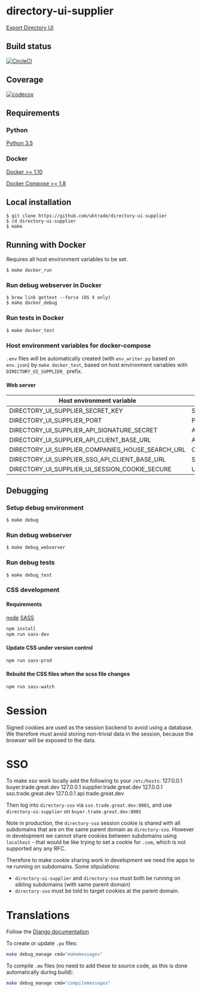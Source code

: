 # directory-ui-supplier
[Export Directory UI](https://www.directory.exportingisgreat.gov.uk/)

## Build status

[![CircleCI](https://circleci.com/gh/uktrade/directory-ui-supplier/tree/master.svg?style=svg)](https://circleci.com/gh/uktrade/directory-ui-supplier/tree/master)

## Coverage

[![codecov](https://codecov.io/gh/uktrade/directory-ui-buyer/branch/master/graph/badge.svg)](https://codecov.io/gh/uktrade/directory-ui-buyer)

## Requirements

### Python
[Python 3.5](https://www.python.org/downloads/release/python-350/)

### Docker
[Docker >= 1.10](https://docs.docker.com/engine/installation/)

[Docker Compose >= 1.8](https://docs.docker.com/compose/install/)


## Local installation

    $ git clone https://github.com/uktrade/directory-ui-supplier
    $ cd directory-ui-supplier
    $ make

## Running with Docker
Requires all host environment variables to be set.

    $ make docker_run

### Run debug webserver in Docker

    $ brew link gettext --force (OS X only)
    $ make docker_debug

### Run tests in Docker

    $ make docker_test

### Host environment variables for docker-compose
``.env`` files will be automatically created (with ``env_writer.py`` based on ``env.json``) by ``make docker_test``, based on host environment variables with ``DIRECTORY_UI_SUPPLIER_`` prefix.

#### Web server
| Host environment variable | Docker environment variable  |
| ------------- | ------------- |
| DIRECTORY_UI_SUPPLIER_SECRET_KEY | SECRET_KEY |
| DIRECTORY_UI_SUPPLIER_PORT | PORT |
| DIRECTORY_UI_SUPPLIER_API_SIGNATURE_SECRET | API_SIGNATURE_SECRET |
| DIRECTORY_UI_SUPPLIER_API_CLIENT_BASE_URL | API_CLIENT_BASE_URL |
| DIRECTORY_UI_SUPPLIER_COMPANIES_HOUSE_SEARCH_URL | COMPANIES_HOUSE_SEARCH_URL |
| DIRECTORY_UI_SUPPLIER_SSO_API_CLIENT_BASE_URL | SSO_API_CLIENT_BASE_URL |
| DIRECTORY_UI_SUPPLIER_UI_SESSION_COOKIE_SECURE | UI_SESSION_COOKIE_SECURE |

## Debugging

### Setup debug environment

    $ make debug

### Run debug webserver

    $ make debug_webserver

### Run debug tests

    $ make debug_test

### CSS development

#### Requirements
[node](https://nodejs.org/en/download/)
[SASS](http://sass-lang.com/)

```bash
npm install
npm run sass-dev
```

#### Update CSS under version control

```bash
npm run sass-prod
```

#### Rebuild the CSS files when the scss file changes

```bash
npm run sass-watch
```

# Session

Signed cookies are used as the session backend to avoid using a database. We therefore must avoid storing non-trivial data in the session, because the browser will be exposed to the data.


# SSO
To make sso work locally add the following to your `/etc/hosts`:
127.0.0.1 buyer.trade.great.dev
127.0.0.1 supplier.trade.great.dev
127.0.0.1 sso.trade.great.dev
127.0.0.1 api.trade.great.dev

Then log into `directory-sso` via `sso.trade.great.dev:8001`, and use `directory-ui-supplier` on `buyer.trade.great.dev:8001`

Note in production, the `directory-sso` session cookie is shared with all subdomains that are on the same parent domain as `directory-sso`. However in development we cannot share cookies between subdomains using `localhost` - that would be like trying to set a cookie for `.com`, which is not supported any any RFC.

Therefore to make cookie sharing work in development we need the apps to ne running on subdomains. Some stipulations:
 - `directory-ui-supplier` and `directory-sso` must both be running on sibling subdomains (with same parent domain)
 - `directory-sso` must be told to target cookies at the parent domain.

# Translations

Follow the <a href="https://docs.djangoproject.com/en/1.9/topics/i18n/translation/#localization-how-to-create-language-files" target="_blank">Django documentation</a>

To create or update `.po` files:

```bash
make debug_manage cmd="makemessages"
```

To compile `.mo` files (no need to add these to source code, as this is done automatically during build):

```bash
make debug_manage cmd="compilemessages"
```
